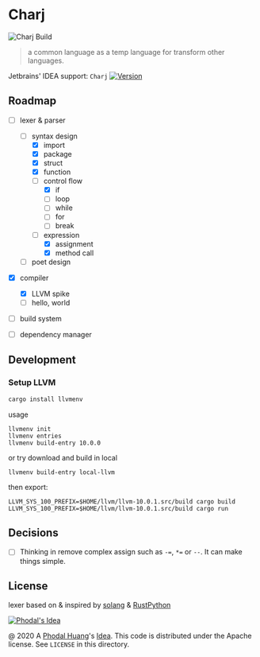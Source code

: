 # Charj

![Charj Build](https://github.com/charj-lang/charj-poc/workflows/Charj%20Build/badge.svg)

> a common language as a temp language for transform other languages.

Jetbrains' IDEA support: `Charj` [![Version](https://img.shields.io/jetbrains/plugin/v/15119-charj.svg)](https://plugins.jetbrains.com/plugin/15119-charj)

## Roadmap

 - [ ] lexer & parser
    - [ ] syntax design
       - [x] import
       - [x] package
       - [x] struct
       - [x] function
       - [ ] control flow
          - [x] if
          - [ ] loop
          - [ ] while
          - [ ] for
          - [ ] break
       - [ ] expression
          - [x] assignment
          - [x] method call
    - [ ] poet design
 - [x] compiler
    - [x] LLVM spike
    - [ ] hello, world
 - [ ] build system
 - [ ] dependency manager


## Development

### Setup LLVM

```bash
cargo install llvmenv
```

usage

```
llvmenv init
llvmenv entries
llvmenv build-entry 10.0.0
```

or try download and build in local

```
llvmenv build-entry local-llvm
```

then export:

```
LLVM_SYS_100_PREFIX=$HOME/llvm/llvm-10.0.1.src/build cargo build
LLVM_SYS_100_PREFIX=$HOME/llvm/llvm-10.0.1.src/build cargo run
```

## Decisions

 - [ ] Thinking in remove complex assign such as `-=`, `*=` or `--`. It can make things simple.

## License

lexer based on & inspired by [solang](https://github.com/hyperledger-labs/solang) & [RustPython](https://github.com/RustPython/RustPython)

[![Phodal's Idea](http://brand.phodal.com/shields/idea-small.svg)](http://ideas.phodal.com/)

@ 2020 A [Phodal Huang](https://www.phodal.com)'s [Idea](http://github.com/phodal/ideas). This code is distributed under the Apache license. See `LICENSE` in this directory.
